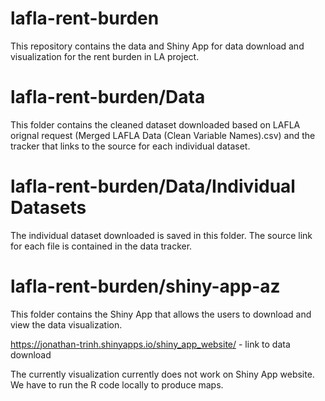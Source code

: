 # lafla-rent-burden
This repository contains the data and Shiny App for data download and visualization for the rent burden in LA project.

# lafla-rent-burden/Data
This folder contains the cleaned dataset downloaded based on LAFLA orignal request (Merged LAFLA Data (Clean Variable Names).csv) and the tracker that links to the source for each individual dataset. 
# lafla-rent-burden/Data/Individual Datasets
The individual dataset downloaded is saved in this folder. The source link for each file is contained in the data tracker. 
    

# lafla-rent-burden/shiny-app-az
This folder contains the Shiny App that allows the users to download and view the data visualization.

https://jonathan-trinh.shinyapps.io/shiny_app_website/ - link to data download

The currently visualization currently does not work on Shiny App website. We have to run the R code locally to produce maps. 
